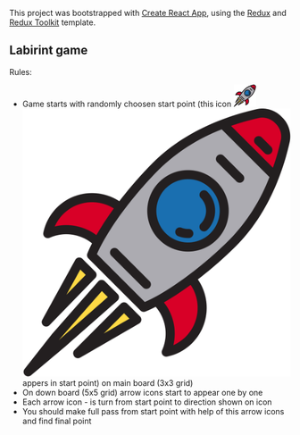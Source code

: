 This project was bootstrapped with [Create React App](https://github.com/facebook/create-react-app), using the [Redux](https://redux.js.org/) and [Redux Toolkit](https://redux-toolkit.js.org/) template.

## Labirint game

Rules:

* Game starts with randomly choosen start point (this icon  <img src="https://github.com/Nuruddin999/Labirint/blob/master/src/rocket.svg" width="40px" height="40px"> ![rocket](https://github.com/Nuruddin999/Labirint/blob/master/src/rocket.svg)appers in start point)  on main board (3x3 grid)
* On down board (5x5 grid) arrow icons start to appear one by one
* Each arrow icon -  is turn from start point to direction shown on icon 
* You should make full pass from start point with help of this arrow icons and find final point 
